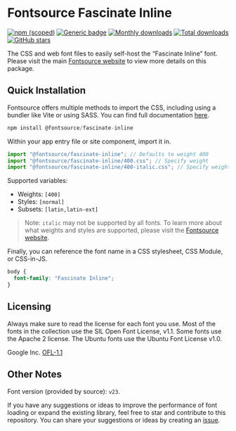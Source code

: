 # Fontsource Fascinate Inline

[![npm (scoped)](https://img.shields.io/npm/v/@fontsource/fascinate-inline?color=brightgreen)](https://www.npmjs.com/package/@fontsource/fascinate-inline) [![Generic badge](https://img.shields.io/badge/fontsource-passing-brightgreen)](https://github.com/fontsource/fontsource) [![Monthly downloads](https://badgen.net/npm/dm/@fontsource/fascinate-inline)](https://github.com/fontsource/fontsource) [![Total downloads](https://badgen.net/npm/dt/@fontsource/fascinate-inline)](https://github.com/fontsource/fontsource) [![GitHub stars](https://img.shields.io/github/stars/fontsource/fontsource.svg?style=social&label=Star)](https://github.com/fontsource/fontsource/stargazers)

The CSS and web font files to easily self-host the “Fascinate Inline” font. Please visit the main [Fontsource website](https://fontsource.org/fonts/fascinate-inline) to view more details on this package.

## Quick Installation

Fontsource offers multiple methods to import the CSS, including using a bundler like Vite or using SASS. You can find full documentation [here](https://fontsource.org/docs/getting-started/introduction).

```javascript
npm install @fontsource/fascinate-inline
```

Within your app entry file or site component, import it in.

```javascript
import "@fontsource/fascinate-inline"; // Defaults to weight 400
import "@fontsource/fascinate-inline/400.css"; // Specify weight
import "@fontsource/fascinate-inline/400-italic.css"; // Specify weight and style
```

Supported variables:
- Weights: `[400]`
- Styles: `[normal]`
- Subsets: `[latin,latin-ext]`

> Note: `italic` may not be supported by all fonts. To learn more about what weights and styles are supported, please visit the [Fontsource website](https://fontsource.org/fonts/fascinate-inline).

Finally, you can reference the font name in a CSS stylesheet, CSS Module, or CSS-in-JS.

```css
body {
  font-family: "Fascinate Inline";
}
```

## Licensing
Always make sure to read the license for each font you use. Most of the fonts in the collection use the SIL Open Font License, v1.1. Some fonts use the Apache 2 license. The Ubuntu fonts use the Ubuntu Font License v1.0.

Google Inc.
[OFL-1.1](http://scripts.sil.org/OFL)

## Other Notes
Font version (provided by source): `v23`.

If you have any suggestions or ideas to improve the performance of font loading or expand the existing library, feel free to star and contribute to this repository. You can share your suggestions or ideas by creating an [issue](https://github.com/fontsource/fontsource/issues).